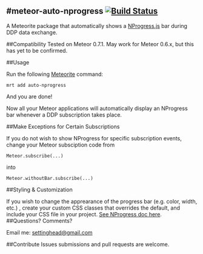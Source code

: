#meteor-auto-nprogress [![Build Status](https://travis-ci.org/settinghead/meteor-auto-nprogress.png?branch=master)](https://travis-ci.org/settinghead/meteor-auto-nprogress)
--------------------------

A Meteorite package that automatically shows a [NProgress.js](http://ricostacruz.com/nprogress/) bar during DDP data exchange.

##Compatibility
Tested on Meteor 0.7.1. May work for Meteor 0.6.x, but this has yet to be confirmed.

##Usage

Run the following [Meteorite](https://github.com/oortcloud/meteorite) command: 

    mrt add auto-nprogress


And you are done! 

Now all your Meteor applications will automatically display an NProgress bar whenever a DDP subscription takes place.

##Make Exceptions for Certain Subscriptions

If you do not wish to show NProgress for specific subscription events, change your Meteor subsciption code from 

    Meteor.subscribe(...)
    
into

    Meteor.withoutBar.subscribe(...)
    
##Styling & Customization

If you wish to change the apprearance of the progress bar (e.g. color, width, etc.) , create your custom CSS classes that overrides the default, and include your CSS file in your project. [See NProgress doc here](https://github.com/rstacruz/nprogress/#customization).
##Questions? Comments?

Email me: <settinghead@gmail.com>

##Contribute
Issues submissions and pull requests are welcome.